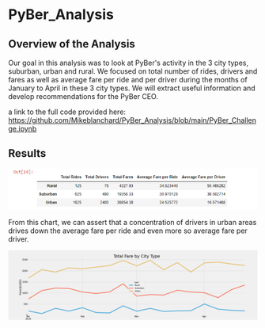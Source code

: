 # PyBer_Analysis

## Overview of the Analysis

Our goal in this analysis was to look at PyBer's activity in the 3 city types, suburban, urban and rural. We focused on total number of rides, drivers and fares as well as average fare per ride and per driver during the months of January to April in these 3 city types. We will extract useful information and develop recommendations for the PyBer CEO.

a link to the full code provided here: https://github.com/Mikeblanchard/PyBer_Analysis/blob/main/PyBer_Challenge.ipynb

## Results

![](https://github.com/Mikeblanchard/PyBer_Analysis/blob/main/analysis/Rides_chart.png)

From this chart, we can assert that a concentration of drivers in urban areas drives down the average fare per ride and even more so average fare per driver. 

![](https://github.com/Mikeblanchard/PyBer_Analysis/blob/main/analysis/PyBer_fare_summary.png)

